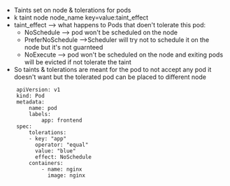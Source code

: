 - Taints set on node & tolerations for pods
- k taint node node_name key=value:taint_effect
- taint_effect --> what happens to Pods that doen't tolerate this pod:
  - NoSchedule    --> pod won't be scheduled on the node
  - PreferNoSchedule -->Scheduler will try not to schedule it on the node but it's not guarnteed
  - NoExecute --> pod won't be scheduled on the node and exiting pods will be evicted if not tolerate the taint
- So taints & tolerations are meant for the pod to not accept any pod it doesn't want but the tolerated pod can be placed to different node

```
    apiVersion: v1
    kind: Pod
    metadata:
        name: pod
        labels:
            app: frontend
    spec:
        tolerations:
        - key: "app"
          operator: "equal"
          value: "blue"
          effect: NoSchedule
        containers:
            - name: nginx
              image: nginx
```